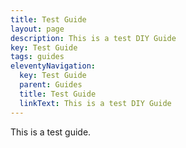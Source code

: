 ```yaml
---
title: Test Guide
layout: page
description: This is a test DIY Guide
key: Test Guide
tags: guides
eleventyNavigation:
  key: Test Guide
  parent: Guides
  title: Test Guide
  linkText: This is a test DIY Guide
---
```

This is a test guide.